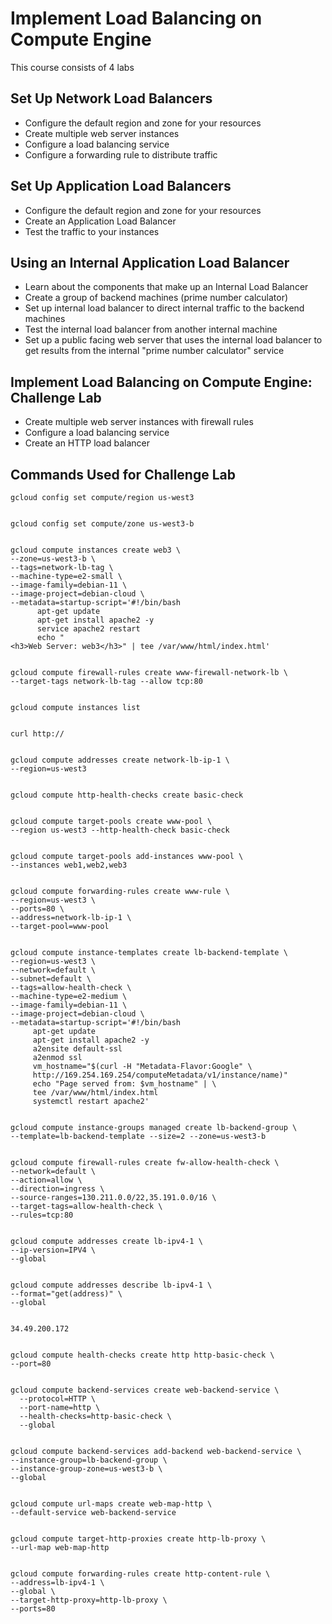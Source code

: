 <h1>Implement Load Balancing on Compute Engine</h1>

This course consists of 4 labs

<h2>Set Up Network Load Balancers</h2>

* Configure the default region and zone for your resources
* Create multiple web server instances
* Configure a load balancing service
* Configure a forwarding rule to distribute traffic

<h2>Set Up Application Load Balancers</h2>

* Configure the default region and zone for your resources
* Create an Application Load Balancer
* Test the traffic to your instances

<h2>Using an Internal Application Load Balancer</h2>

* Learn about the components that make up an Internal Load Balancer
* Create a group of backend machines (prime number calculator)
* Set up internal load balancer to direct internal traffic to the backend machines
* Test the internal load balancer from another internal machine
* Set up a public facing web server that uses the internal load balancer to get results from the internal "prime number calculator" service

<h2>Implement Load Balancing on Compute Engine: Challenge Lab</h2>

* Create multiple web server instances with firewall rules
* Configure a load balancing service
* Create an HTTP load balancer

<h2>Commands Used for Challenge Lab</h2>

```
gcloud config set compute/region us-west3


gcloud config set compute/zone us-west3-b


gcloud compute instances create web3 \
--zone=us-west3-b \
--tags=network-lb-tag \
--machine-type=e2-small \
--image-family=debian-11 \
--image-project=debian-cloud \
--metadata=startup-script='#!/bin/bash
      apt-get update
      apt-get install apache2 -y
      service apache2 restart
      echo "
<h3>Web Server: web3</h3>" | tee /var/www/html/index.html'


gcloud compute firewall-rules create www-firewall-network-lb \
--target-tags network-lb-tag --allow tcp:80


gcloud compute instances list
	
	
curl http://


gcloud compute addresses create network-lb-ip-1 \
--region=us-west3


gcloud compute http-health-checks create basic-check


gcloud compute target-pools create www-pool \
--region us-west3 --http-health-check basic-check


gcloud compute target-pools add-instances www-pool \
--instances web1,web2,web3


gcloud compute forwarding-rules create www-rule \
--region=us-west3 \
--ports=80 \
--address=network-lb-ip-1 \
--target-pool=www-pool


gcloud compute instance-templates create lb-backend-template \
--region=us-west3 \
--network=default \
--subnet=default \
--tags=allow-health-check \
--machine-type=e2-medium \
--image-family=debian-11 \
--image-project=debian-cloud \
--metadata=startup-script='#!/bin/bash
     apt-get update
     apt-get install apache2 -y
     a2ensite default-ssl
     a2enmod ssl
     vm_hostname="$(curl -H "Metadata-Flavor:Google" \
     http://169.254.169.254/computeMetadata/v1/instance/name)"
     echo "Page served from: $vm_hostname" | \
     tee /var/www/html/index.html
     systemctl restart apache2'


gcloud compute instance-groups managed create lb-backend-group \
--template=lb-backend-template --size=2 --zone=us-west3-b


gcloud compute firewall-rules create fw-allow-health-check \
--network=default \
--action=allow \
--direction=ingress \
--source-ranges=130.211.0.0/22,35.191.0.0/16 \
--target-tags=allow-health-check \
--rules=tcp:80


gcloud compute addresses create lb-ipv4-1 \
--ip-version=IPV4 \
--global


gcloud compute addresses describe lb-ipv4-1 \
--format="get(address)" \
--global


34.49.200.172


gcloud compute health-checks create http http-basic-check \
--port=80


gcloud compute backend-services create web-backend-service \
  --protocol=HTTP \
  --port-name=http \
  --health-checks=http-basic-check \
  --global
  
  
gcloud compute backend-services add-backend web-backend-service \
--instance-group=lb-backend-group \
--instance-group-zone=us-west3-b \
--global


gcloud compute url-maps create web-map-http \
--default-service web-backend-service


gcloud compute target-http-proxies create http-lb-proxy \
--url-map web-map-http


gcloud compute forwarding-rules create http-content-rule \
--address=lb-ipv4-1 \
--global \
--target-http-proxy=http-lb-proxy \
--ports=80
```